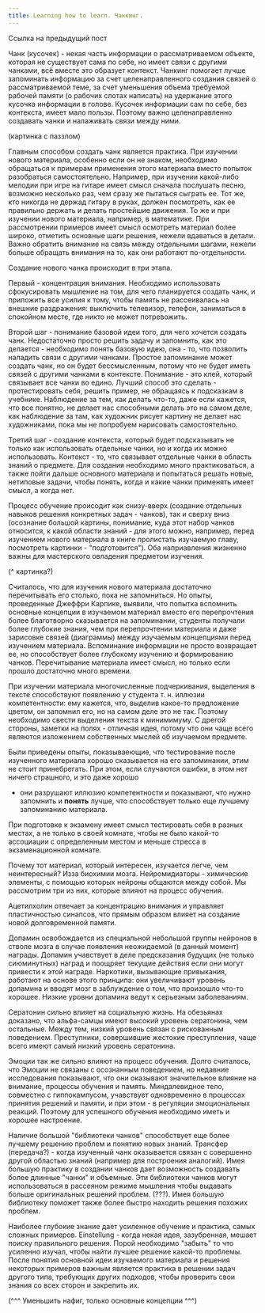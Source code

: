 ```yaml
---
title: Learning how to learn. Чанкинг.
---
```


Ссылка на предыдущий пост

Чанк (кусочек) - некая часть информации о рассматриваемом объекте, которая не
существует сама по себе, но имеет связи с другими чанками, всё вместе это
образует контекст. Чанкинг помогает лучше запоминать информацию за счет
целенаправленного создания связей о рассматриваемой теме, за счет уменьшения
объема требуемой рабочей памяти (о рабочих слотах написать)
на удержание этого кусочка информации в голове.
Кусочек информации сам по себе, без контекста, имеет мало пользы. Поэтому важно
целенаправленно создавать чанки и налаживать связи между ними.

(картинка с паззлом)

Главным способом создать чанк является практика. При изучении нового материала,
особенно если он не знаком, необходимо обращаться к примерам применения этого
материала вместо попыток разобраться самостоятельно. Например, при изучении
какой-либо мелодии при игре на гитаре имеет смысл сначала послушать песню,
возможно несколько раз, чем сразу же пытаться сыграть ее. Тот же, кто никогда
не держад гитару в руках, должен посмотреть, как ее правильно держать и делать
простейшие движения. То же и при изучении нового материала, например, в
математике. При рассмотрении примеров имеет смысл осмотреть материал более
широко, отметить основные шаги решения, нежели вдаваться в детали. Важно
обратить внимание на связь между отдельными шагами, нежели больше обращать
внимания на то, как они работают по-отдельности.

Создание нового чанка происходит в три этапа.

Первый - концентрация внимания.
Необходимо использовать сфокусировать мышление на том, для чего планируется
создать чанк, и приложить все усилия к тому, чтобы память не рассеивалась на
внешние раздражения: выключить телевизор, телефон, заниматься в спокойном
месте, где никто не может потревожить.

Второй шаг - понимание базовой идеи того, для чего хочется создать чанк.
Недостаточно просто решить задачу и запомнить, как это делается - необходимо
понять базовую идею, она - то, что позволить наладить связи с другими чанками.
Простое запоминание может создать чанк, но он будет бессмысленным, потому что
не будет иметь связей с другими чанками в контексте. Понимание - это клей,
который связывает все чанки во едино. Лучший способ это сделать -
протестировать себя, решить пример, не обращаясь к подсказкам в учебнике.
Наблюдение за тем, как делать что-то, даже если кажется, что все понятно, не
делает нас способными делать это на самом деле, как наблюдение за там, как
художник рисует картину не делает нас художниками, пока мы не попробуем
нарисовать самостоятельно.

Третий шаг - создание контекста, который будет подсказывать не только как
использовать отдельные чанки, но и когда их можно использовать. Контекст - то,
что связывает отдельные чанки в область знаний о предмете. Для создания
необходимо много практиковаться, а также 
пойти дальше основного материала и попытаться решать новые,
нетиповые задачи, чтобы понять, когда и какие чанки применять имеет смысл, а
когда нет.

Процесс обучение происодит как снизу-вверх (создание отдельных навыков решения
конкретных задач - чанков), так и сверху вниз (осознание большой картины,
понимание, куда этот набор чанков относится, к какой области знаний - для этого
можно, например, перед изучением нового материала в книге пролистать изучаемую
главу, посмотреть картинки - "подготовится"). Оба наприавления жизненно важны
для мастерского овладения предметом изучения.

(^ картинка?)

Считалось, что для изучения нового материала достаточно перечитывать его
столько, пока не запомниться. Но опыты, проведенные Джеффри Карпике, выявили,
что попытка вспомнить основные концепции в изучаемом
материал вместо его перепрочтения более благотворно
сказывается на запоминании, студенты получали более глубокие знания, чем при
перепрочтении материала и даже зарисовке связей (диаграммы)
между изучаемым концепциями
перед изучением материала. Вспоминание информации не просто возвращает ее, но
способствует более глубокому изучению и формированию чанков. Перечитывание
материала имеет смысл, но только если прошло достаточно много времени.

При изучении материала многочисленные подчеркивания, выделения в тексте
способствуют появлению у студента т. н. иллюзии компетентности: ему кажется,
что, выделив какое-то предложение цветом, он запомнил его, но на самом деле это
не так. Поэтому необходимо свести выделения текста к минимимуму. С дрегой
стороны, заметки на полях - отличная идея, потому что они чаще всего являются
изложением собственных мыслей об изучаемом предмете.

Были приведены опыты, показываеющие, что тестирование после изученного
материала хорошо сказывается на его запоминании, этим не стоит принебрегать.
При этом, если случаются ошибки, в этом нет ничего страшного, и это даже хорошо
- они разрушают иллюзию компетентности и показывают, что нужно запомнить и
**понять** лучше, что способствует только еще лучшему запоминанию материала.

При подготовке к экзамену имеет смысл тестировать себя в разных местах, а не
только в своей комнате, чтобы не было какой-то ассоциации с определенным 
местом и меньше стресса в экзаменационной комнате.

Почему тот материал, который интересен, изучается легче, чем неинтересный? Изза
биохимии мозга. Нейромидиаторы - химические элементы, с помощью которых нейроны
общаются между собой. Мы рассмотрим три из них, которые влияют на процесс
обучения.

Ацетилхолин отвечает за концентрацию внимания и управляет пластичностью
синапсов, что прямым образом влияет на создание новой долговременной памяти.

Допамин освобождается из специальной небольшой группы нейронов в стволе мозга в
случае появления неожидаемой (в данный момент) награды. Допамин учавствует в
деле предсказания будущих (не только сиюминутных) наград и поощряет текущие
действия если они могут привести к этой награде. Наркотики, вызывающие
привыкания, работают на основе этого принципа: они увеличивают уровень допамина
и вводят мозг в заблуждение о том, что произошло что-то хорошее. Низкие уровни
допамина ведут к серьезным заболеваниям.

Сератонин сильно влияет на социальную жизнь. На обезьянах доказано, что
альфа-самцы имеют высокий уровень сератонина, чем остальные. Между тем, низкий
уровень связан с рискованным поведением. Преступники, совершившие жестокие
преступления, чаще всего имеют самый низкий уровень сератонина.

Эмоции так же сильно влияют на процесс обучения. Долго считалось, что Эмоции не
связаны с осознанным  поведением, но недавние исследования  показывают, что они
оказывают значительное влияние на внимание, процессы обучения и память.
Миндалевидное тело, совместно с гиппокампусом, учавствует одновременно в
процессах принятия решений и памяти, и при этом - в регуляции эмоциональных
реакций. Поэтому для успешного обучения необходимо иметь и хорошее настроение.

Наличие большой "библиотеки чанков" способствует еще более лучшему решению
проблем и понятию новых знаний. Трансфер (передача?) - когда изученный чанк
оказывается связан с совершенно другой областью знаний (например для построения
аналогий). Имея большую практику в создании чанков дает возможность создавать
более длинные "чанки" и объемные. Эти библиотеки чанков могут использоваться в
рассеяном режиме мышления чтобы выдавать больше оригинальных решений проблем.
(???). Имея большую библиотеку поможет также более быстро находить решения
похожих проблем.

Наиболее глубокие знание дает усиленное обучение и практика, самых сложных
примеров. Einstellung - когда некая идея, зазубренная, мешает поиску
правильного решения. Порой необходимо "забыть" то что усиленно изучал, чтобы
найти лучшее решение какой-то проблемы. После понятия основной идеи изучаемого
материала и решения некоторых примеров важным является практика в решении задач
другого типа, требующих других подходов, чтобы проверить свои знания со всех
сторон и закрепить их.


(^^^ Уменьшить нафиг, только основные концепции ^^^)
